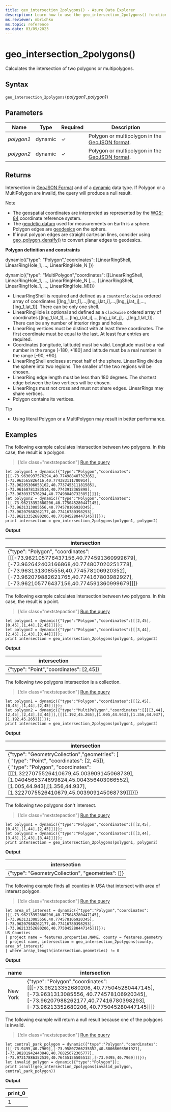 ```yaml
---
title: geo_intersection_2polygons() - Azure Data Explorer
description: Learn how to use the geo_intersection_2polygons() function to calculate the intersection of two polygons or multipolygons.
ms.reviewer: mbrichko
ms.topic: reference
ms.date: 03/09/2023
---
```

# geo_intersection_2polygons()

Calculates the intersection of two polygons or multipolygons.

## Syntax

`geo_intersection_2polygons(`*polygon1*`,`*polygon1*`)`

## Parameters

|Name|Type|Required|Description|
|--|--|--|--|
| *polygon1* | dynamic | &check; | Polygon or multipolygon in the [GeoJSON format](https://tools.ietf.org/html/rfc7946).|
| *polygon2* | dynamic | &check; | Polygon or multipolygon in the [GeoJSON format](https://tools.ietf.org/html/rfc7946).|

## Returns

Intersection in [GeoJSON Format](https://tools.ietf.org/html/rfc7946) and of a [dynamic](./scalar-data-types/dynamic.md) data type. If Polygon or a MultiPolygon are invalid, the query will produce a null result.

> [!NOTE]
>
> * The geospatial coordinates are interpreted as represented by the [WGS-84](https://earth-info.nga.mil/index.php?dir=wgs84&action=wgs84) coordinate reference system.
> * The [geodetic datum](https://en.wikipedia.org/wiki/Geodetic_datum) used for measurements on Earth is a sphere. Polygon edges are [geodesics](https://en.wikipedia.org/wiki/Geodesic) on the sphere.
> * If input polygon edges are straight cartesian lines, consider using [geo_polygon_densify()](geo-polygon-densify-function.md) to convert planar edges to geodesics.

**Polygon definition and constraints**

dynamic({"type": "Polygon","coordinates": [LinearRingShell, LinearRingHole_1, ..., LinearRingHole_N ]})

dynamic({"type": "MultiPolygon","coordinates": [[LinearRingShell, LinearRingHole_1, ..., LinearRingHole_N ],..., [LinearRingShell, LinearRingHole_1, ..., LinearRingHole_M]]})

* LinearRingShell is required and defined as a `counterclockwise` ordered array of coordinates [[lng_1,lat_1],...,[lng_i,lat_i],...,[lng_j,lat_j],...,[lng_1,lat_1]]. There can be only one shell.
* LinearRingHole is optional and defined as a `clockwise` ordered array of coordinates [[lng_1,lat_1],...,[lng_i,lat_i],...,[lng_j,lat_j],...,[lng_1,lat_1]]. There can be any number of interior rings and holes.
* LinearRing vertices must be distinct with at least three coordinates. The first coordinate must be equal to the last. At least four entries are required.
* Coordinates [longitude, latitude] must be valid. Longitude must be a real number in the range [-180, +180] and latitude must be a real number in the range [-90, +90].
* LinearRingShell encloses at most half of the sphere. LinearRing divides the sphere into two regions. The smaller of the two regions will be chosen.
* LinearRing edge length must be less than 180 degrees. The shortest edge between the two vertices will be chosen.
* LinearRings must not cross and must not share edges. LinearRings may share vertices.
* Polygon contains its vertices.

> [!TIP]
>
> * Using literal Polygon or a MultiPolygon may result in better performance.

## Examples

The following example calculates intersection between two polygons. In this case, the result is a polygon.

> [!div class="nextstepaction"]
> <a href="https://dataexplorer.azure.com/clusters/help/databases/Samples?query=H4sIAAAAAAAAA52STWrDMBBG9z2F0SoBN8yPRjNK6R26NyaExARDYoXEG1N696rEjr1qoQhpIT3mmzfo3PTFNZ2HU+qweC+OQ7e/tIfVp+uHa+O27uPx5kp3SOl2bLt939zdtqqqV+VNDAyRVTRQ9KWHjaqPZh6UiU3qcqIkiFHwGEaIjRFRDSL6J0UgDCEfGOjBsXr5AQ1lUQ0DqGEuITiFckTinBFtzvy1s7r+Wr+9nGd7+o89IbNQMCAYzQS8kIH3in7hj3mBicg0AMkGECIBLzACzT1SLqs6chjykDgaRZ6xP1Ifbtdb2/VF3s3t3hz6NnXZ8NSk3fJqR6P+fTX9gvI5kfU3hDmIFB0CAAA=" target="_blank">Run the query</a>

```kusto
let polygon1 = dynamic({"type":"Polygon","coordinates":[[[-73.9630937576294,40.77498840732385],[-73.963565826416,40.774383111780914],[-73.96205306053162,40.773745311181585],[-73.96160781383514,40.7743912365898],[-73.9630937576294,40.77498840732385]]]});
let polygon2 = dynamic({"type":"Polygon","coordinates":[[[-73.96213352680206,40.775045280447145],[-73.9631313085556,40.774578106920345],[-73.96207988262177,40.77416780398293],[-73.96213352680206,40.775045280447145]]]});
print intersection = geo_intersection_2polygons(polygon1, polygon2)
```

**Output**

|intersection|
|---|
|{"type": "Polygon",  "coordinates": [[[-73.962105776437156,40.774591360999679],[-73.962642403166868,40.774807020251778],[-73.9631313085556,40.774578106920352],[-73.962079882621765,40.774167803982927],[-73.962105776437156,40.774591360999679]]]}|

The following example calculates intersection between two polygons. In this case, the result is a point.

> [!div class="nextstepaction"]
> <a href="https://dataexplorer.azure.com/clusters/help/databases/Samples?query=H4sIAAAAAAAAA8tJLVEoyM+pTM/PM1SwVUipzEvMzUzWqFYqqSxIVbJSCoDIKekoJefnF6Vk5iWWpBYrWUVHRxvpmJjG6kQbQChDHRMTIAUWjI2t1bTmykGYbESaycZIZoEpYyAFFoSYXFCUmVeiAMSpRcWpySWZ+XlA89NT8+ORheKNoJYXa8D8pwN3jyYAACvP9/cAAAA=" target="_blank">Run the query</a>

```kusto
let polygon1 = dynamic({"type":"Polygon","coordinates":[[[2,45],[0,45],[1,44],[2,45]]]});
let polygon2 = dynamic({"type":"Polygon","coordinates":[[[3,44],[2,45],[2,43],[3,44]]]});
print intersection = geo_intersection_2polygons(polygon1, polygon2)
```

**Output**

|intersection|
|---|
|{"type": "Point","coordinates": [2,45]}|

The following two polygons intersection is a collection.

> [!div class="nextstepaction"]
> <a href="https://dataexplorer.azure.com/clusters/help/databases/Samples?query=H4sIAAAAAAAAA3VQQQqDMBC89xUhJ4UQTKItWvqEQu9LENEggTQRTQ9S+vem0bYe2sMyuzPLMLtGeTQ4M/fOMnRC3Wybq26TO/bzoHCFL4uGCW6dGzttG68mXAEAJ3khCWQLMJLnASIp5SM97szXmf9yPt+M1//tQWwcI4gAkZShAWCUlS+R8n0MQLOsCCot4yKjotjHURziuFleAw6jth6FUuOkWq+dDTF75eotVfP1hil5v4l8zkqfcwvpPD4BAAA=" target="_blank">Run the query</a>

```kusto
let polygon1 = dynamic({"type":"Polygon","coordinates":[[[2,45],[0,45],[1,44],[2,45]]]});
let polygon2 = dynamic({"type":"MultiPolygon","coordinates":[[[[3,44],[2,45],[2,43],[3,44]]],[[[1.192,45.265],[1.005,44.943],[1.356,44.937],[1.192,45.265]]]]});
print intersection = geo_intersection_2polygons(polygon1, polygon2)
```

**Output**

|intersection|
|---|
|{"type": "GeometryCollection","geometries": [<br>{ "type": "Point", "coordinates": [2, 45]},<br>{ "type": "Polygon", "coordinates": [[[1.3227075526410679,45.003909145068739],[1.0404565374899824,45.004356403066552],[1.005,44.943],[1.356,44.937],[1.3227075526410679,45.003909145068739]]]}]}|

The following two polygons don't intersect.

> [!div class="nextstepaction"]
> <a href="https://dataexplorer.azure.com/clusters/help/databases/Samples?query=H4sIAAAAAAAAA8tJLVEoyM+pTM/PM1SwVUipzEvMzUzWqFYqqSxIVbJSCoDIKekoJefnF6Vk5iWWpBYrWUVHRxvpmJjG6kQbQChDHRMTIAUWjI2t1bTmykGYbESaycYQs4whJgONNIbwTKAmFxRl5pUoAHFqUXFqcklmfh7Q/PTU/HhkoXgjqOXFGjD/6cDdowkAMQjV5/cAAAA=" target="_blank">Run the query</a>

```kusto
let polygon1 = dynamic({"type":"Polygon","coordinates":[[[2,45],[0,45],[1,44],[2,45]]]});
let polygon2 = dynamic({"type":"Polygon","coordinates":[[[3,44],[3,45],[2,43],[3,44]]]});
print intersection = geo_intersection_2polygons(polygon1, polygon2)
```

**Output**

|intersection|
|---|
|{"type": "GeometryCollection", "geometries": []}|

The following example finds all counties in USA that intersect with area of interest polygon.

> [!div class="nextstepaction"]
> <a href="https://dataexplorer.azure.com/clusters/help/databases/Samples?query=H4sIAAAAAAAAA4WQT0vEMBDF7/spYk8t1JLmT5Ou7EHEoyKIp1JK6c52K92kpFmkqN/dWbeyRQ+SSzL5zZt5rwdPagd1ZXdVZzw4GD3ZkO1k6kPXhO+BnwYI1sGT7afWmiAOGmvdtjO1hzFYF0VxrXiSZyzlXLJMU0azWNBEKUmFZJoKoVIhy3jmeIqHainljAmpdEqznFG+wBhVudYMZZWauTRTmvJcs5xfsH+mluVndLN6ea7u7NH4DsbVBxmcfYXGEzQI6HQHtT+i6wTrA7gTlDzePtzHpDn1TEukBXsA76ZfKjH5Tm7Ed2cNNiBXLUsVG87xjeFZNP6TeYSab3u84o+rp6oH0/p9uFT5GY8bRuRqQ+gXegS8Q7wBAAA=" target="_blank">Run the query</a>

```kusto
let area_of_interest = dynamic({"type":"Polygon","coordinates":[[[-73.96213352680206,40.775045280447145],[-73.9631313085556,40.774578106920345],[-73.96207988262177,40.77416780398293],[-73.96213352680206,40.775045280447145]]]});
US_Counties
| project name = features.properties.NAME, county = features.geometry
| project name, intersection = geo_intersection_2polygons(county, area_of_interest)
| where array_length(intersection.geometries) != 0
```

**Output**

|name|intersection|
|---|---|
|New York|{"type": "Polygon","coordinates": [[[-73.96213352680206, 40.775045280447145], [-73.9631313085556, 40.774578106920345], [-73.96207988262177,40.77416780398293],[-73.96213352680206, 40.775045280447145]]]}|

The following example will return a null result because one of the polygons is invalid.

> [!div class="nextstepaction"]
> <a href="https://dataexplorer.azure.com/clusters/help/databases/Samples?query=H4sIAAAAAAAAA42QzUrFMBCF9z5FyaqFesnfTJIrvoP7UkpowyUYk5JGoYjvbmstiLhwNcycMx9zJrhSjS6WbMMw2/w8zCmstxSrx2pao33xY/1Oyjo7ciVPh0RaMqaUJx9tcQu5dl13r8TFSAOtpBdl0PTtMQJNFUfkAgTwXdSUokYqAJnh7LRpTpmRXEqhpf5ioOaAigsKSqnTpgRTWuOGAmEOmwRgAoHu5bT9vKPvP5qHu7CF9PHNBj/9J9++Mmcft6UlvoZQ31wattblxY3Fpzjwb8pS/8K2fz6zaT4BPdFP/2cBAAA=" target="_blank">Run the query</a>

```kusto
let central_park_polygon = dynamic({"type":"Polygon","coordinates":[[[-73.9495,40.7969],[-73.95807266235352,40.80068603561921],[-73.98201942443848,40.76825672305777],[-73.97317886352539,40.76455136505513],[-73.9495,40.7969]]]});
let invalid_polygon = dynamic({"type":"Polygon"});
print isnull(geo_intersection_2polygons(invalid_polygon, central_park_polygon))
```

**Output**

|print_0|
|---|
|1|
